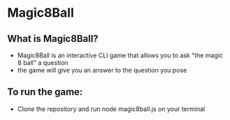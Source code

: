 # Magic8Ball

## What is Magic8Ball?
* Magic8Ball is an interactive CLI game that allows you to ask "the magic 8 ball" a question
* the game will give you an answer to the question you pose

## To run the game: 
* Clone the repository and run node magic8ball.js on your terminal


